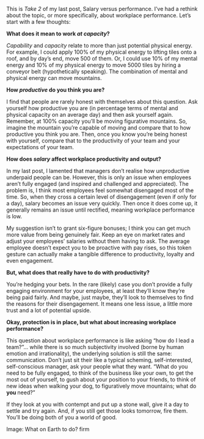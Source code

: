 <p>This is <em>Take 2</em> of my last post, Salary versus performance. I&#8217;ve had a rethink about the topic, or more specifically, about workplace performance. Let&#8217;s start with a few thoughts:</p><p><strong>What does it mean to work <em>at capacity</em>?</strong></p><p><em>C</em><em>apability </em>and <em>capacity </em>relate to more than just potential physical energy. For example, I could apply 100% of my physical energy to lifting tiles onto a roof, and by day&#8217;s end, move 500 of them. Or, I could use 10% of my mental energy and 10% of my physical energy to move 5000 tiles by hiring a conveyor belt (hypothetically speaking). The combination of mental and physical energy can move mountains.</p><p><strong>How <em>productive </em>do you think you are?</strong></p><p>I find that people are rarely honest with themselves about this question. Ask yourself how productive you are (in percentage terms of mental and physical capacity on an average day) and then ask yourself again. Remember, at 100% capacity you&#8217;ll be moving figurative mountains. So, imagine the mountain you&#8217;re capable of moving and compare that to how productive you think you are. Then, once you know you&#8217;re being honest with yourself, compare that to the productivity of your team and your expectations of your team.</p><p><strong>How does <em>salary </em>affect workplace productivity and output?</strong></p><p>In my last post, I lamented that managers don&#8217;t realise how unproductive underpaid people can be. However, this is only an issue when employees aren&#8217;t fully engaged (and inspired and challenged and appreciated). The problem is, I think most employees feel somewhat disengaged most of the time. So, when they cross a certain level of disengagement (even if only for a day), salary becomes an issue very quickly. Then once it does come up, it generally remains an issue until rectified, meaning workplace performance is low.</p><p>My suggestion isn&#8217;t to grant six-figure bonuses; I think you can get much more value from being genuinely fair. Keep an eye on market rates and adjust your employees&#8217; salaries without them having to ask. The average employee doesn&#8217;t expect you to be proactive with pay rises, so this token gesture can actually make a tangible difference to productivity, loyalty and even engagement.</p><p><strong>But, what does that really have to do with productivity?</strong></p><p>You&#8217;re hedging your bets. In the rare (likely) case you don&#8217;t provide a fully engaging environment for your employees, at least they&#8217;ll know they&#8217;re being paid fairly. And maybe, just maybe, they&#8217;ll look to themselves to find the reasons for their disengagement. It means one less issue, a little more trust and a lot of potential upside.</p><p><strong>Okay, protection is in place, but what about increasing workplace performance?</strong></p><p>This question about workplace performance is like asking &#8220;how do I lead a team?&#8221;&#8230; while there is so much subjectivity involved (borne by human emotion and irrationality), the underlying solution is still the same: communication. Don&#8217;t just sit their like a typical scheming, self-interested, self-conscious manager, ask your people what they want. &#8220;What do you need to be fully engaged, to think of the business like your own, to get the most out of yourself, to gush about your position to your friends, to think of new ideas when walking your dog, to figuratively move mountains; what do <strong>you </strong>need?&#8221;</p><p>If they look at you with contempt and put up a stone wall, give it a day to settle and try again. And, if you still get those looks tomorrow, fire them. You&#8217;ll be doing both of you a world of good.</p><p>Image: What on Earth to do? firm</p>

